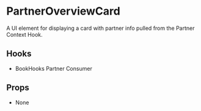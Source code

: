 # PartnerOverviewCard

A UI element for displaying a card with partner info pulled from the Partner Context Hook.

## Hooks

-   BookHooks Partner Consumer

## Props

-   None
